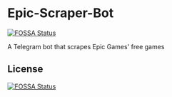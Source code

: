 # Epic-Scraper-Bot
[![FOSSA Status](https://app.fossa.com/api/projects/git%2Bgithub.com%2FA-Duck%2FEpic-Scraper-Bot.svg?type=shield)](https://app.fossa.com/projects/git%2Bgithub.com%2FA-Duck%2FEpic-Scraper-Bot?ref=badge_shield)

A Telegram bot that scrapes Epic Games' free games


## License
[![FOSSA Status](https://app.fossa.com/api/projects/git%2Bgithub.com%2FA-Duck%2FEpic-Scraper-Bot.svg?type=large)](https://app.fossa.com/projects/git%2Bgithub.com%2FA-Duck%2FEpic-Scraper-Bot?ref=badge_large)